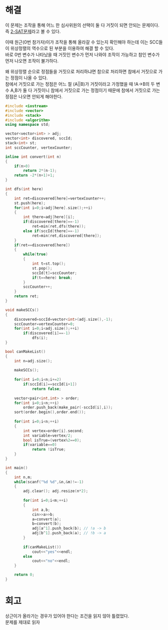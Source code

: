 # 해결 
이 문제는 조작을 통해 어느 한 심사위원의 선택이 둘 다 거짓이 되면 안되는 문제이다.  
즉 [2-SAT문제](https://github.com/jja08111/algorithm/tree/master/backjoon/%5B11281%5D2-SAT%20-%204)라고 볼 수 있다.  

이때 원근(0번 참가자)이가 조작을 통해 올라갈 수 있는지 확인해야 하는데 이는 SCC들이 위상정렬의 역수으로 된 부분을 이용하여 해결 할 수 있다.  
바로 0번 변수가 나타났을 때 거짓인 변수가 먼저 나와야 조작이 가능하고 참인 변수가 먼저 나오면 조작이 불가하다.  

왜 위상정렬 순으로 정점들을 거짓으로 처리하냐면 참으로 처리하면 참에서 거짓으로 가는 정점이 나올 수 있다.  
참에서 거짓으로 가는 정점은 어느 절 (A||B)가 거짓이라고 가정했을 때 !A->B의 두 변수 A,B가 둘 다 거짓이니 참에서 거짓으로 가는 정점이기 때문에 참에서 거짓으로 가는 정점은 나오면 안되게 해야한다.  
```c++
#include <iostream>
#include <vector>
#include <stack>
#include <algorithm>
using namespace std;

vector<vector<int> > adj;
vector<int> discovered, sccId;
stack<int> st;
int sccCounter, vertexCounter;

inline int convert(int n)
{
    if(n>0)
        return 2*(n-1);
    return -2*(n+1)+1;
}

int dfs(int here)
{
    int ret=discovered[here]=vertexCounter++;
    st.push(here);
    for(int i=0;i<adj[here].size();++i)
    {
        int there=adj[here][i];
        if(discovered[there]==-1)
            ret=min(ret,dfs(there));
        else if(sccId[there]==-1)
            ret=min(ret,discovered[there]);
    }
    if(ret==discovered[here])
    {
        while(true)
        {
            int t=st.top();
            st.pop();
            sccId[t]=sccCounter;
            if(t==here) break;
        }
        sccCounter++;
    }
    return ret;
}

void makeSCCs()
{
    discovered=sccId=vector<int>(adj.size(),-1);
    sccCounter=vertexCounter=0;
    for(int i=0;i<adj.size();++i)
        if(discovered[i]==-1)
            dfs(i);
}

bool canMakeList()
{
    int n=adj.size();
    
    makeSCCs();
    
    for(int i=0;i<n;i+=2)
        if(sccId[i]==sccId[i+1])
            return false;
    
    vector<pair<int,int> > order;
    for(int i=0;i<n;++i)
        order.push_back(make_pair(-sccId[i],i));
    sort(order.begin(),order.end());
    
    for(int i=0;i<n;++i)
    {
        int vertex=order[i].second;
        int variable=vertex/2;
        bool isTrue=(vertex%2==0);
        if(variable==0)
            return !isTrue;
    }
}

int main()
{
    int n,m;
    while(scanf("%d %d",&n,&m)!=-1)
    {
        adj.clear(); adj.resize(n*2);
        
        for(int i=0;i<m;++i)
        {
            int a,b;
            cin>>a>>b;
            a=convert(a);
            b=convert(b);
            adj[a^1].push_back(b); // !a -> b
            adj[b^1].push_back(a); // !b -> a
        }
        
        if(canMakeList())
            cout<<"yes"<<endl;
        else
            cout<<"no"<<endl;
    }

    return 0;
}

```

# 회고 
상근이가 올라가는 경우가 있어야 한다는 조건을 읽지 않아 틀렸었다.  
문제를 제대로 읽자  

